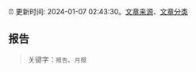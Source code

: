 :alarm_clock: 更新时间: 2024-01-07 02:43:30。[文章来源](/README.md)、[文章分类](/TAGS.md)

## 报告


> 关键字：`报告`、`月报`




